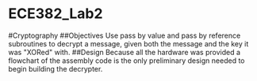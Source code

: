 ECE382_Lab2
===========
#Cryptography
##Objectives
Use pass by value and pass by reference subroutines to decrypt a message, given both the message and the key it was "XORed" with.
##Design
Because all the hardware was provided a flowchart of the assembly code is the only preliminary design needed to begin building the decrypter. 
